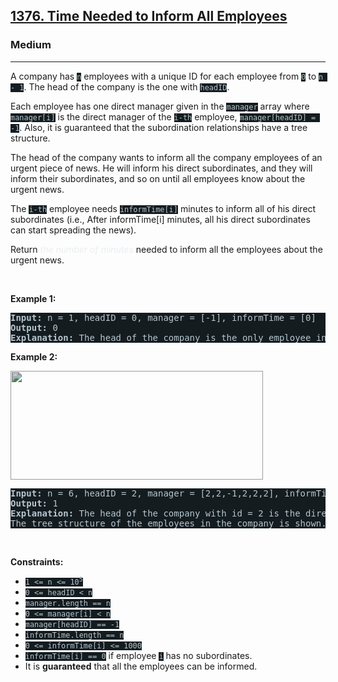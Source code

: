 <h2><a href="https://leetcode.com/problems/time-needed-to-inform-all-employees/">1376. Time Needed to Inform All Employees</a></h2><h3>Medium</h3><hr><div><p>A company has <code style="background-color: rgb(20, 28, 32) !important; color: rgb(183, 198, 205) !important;">n</code> employees with a unique ID for each employee from <code style="background-color: rgb(20, 28, 32) !important; color: rgb(183, 198, 205) !important;">0</code> to <code style="background-color: rgb(20, 28, 32) !important; color: rgb(183, 198, 205) !important;">n - 1</code>. The head of the company is the one with <code style="background-color: rgb(20, 28, 32) !important; color: rgb(183, 198, 205) !important;">headID</code>.</p>

<p>Each employee has one direct manager given in the <code style="background-color: rgb(20, 28, 32) !important; color: rgb(183, 198, 205) !important;">manager</code> array where <code style="background-color: rgb(20, 28, 32) !important; color: rgb(183, 198, 205) !important;">manager[i]</code> is the direct manager of the <code style="background-color: rgb(20, 28, 32) !important; color: rgb(183, 198, 205) !important;">i-th</code> employee, <code style="background-color: rgb(20, 28, 32) !important; color: rgb(183, 198, 205) !important;">manager[headID] = -1</code>. Also, it is guaranteed that the subordination relationships have a tree structure.</p>

<p>The head of the company wants to inform all the company employees of an urgent piece of news. He will inform his direct subordinates, and they will inform their subordinates, and so on until all employees know about the urgent news.</p>

<p>The <code style="background-color: rgb(20, 28, 32) !important; color: rgb(183, 198, 205) !important;">i-th</code> employee needs <code style="background-color: rgb(20, 28, 32) !important; color: rgb(183, 198, 205) !important;">informTime[i]</code> minutes to inform all of his direct subordinates (i.e., After informTime[i] minutes, all his direct subordinates can start spreading the news).</p>

<p>Return <em style="color: rgb(234, 238, 241) !important;">the number of minutes</em> needed to inform all the employees about the urgent news.</p>

<p>&nbsp;</p>
<p><strong class="example">Example 1:</strong></p>

<pre style="background-color: rgb(20, 28, 32) !important; color: rgb(182, 198, 206) !important;"><strong>Input:</strong> n = 1, headID = 0, manager = [-1], informTime = [0]
<strong>Output:</strong> 0
<strong>Explanation:</strong> The head of the company is the only employee in the company.
</pre>

<p><strong class="example">Example 2:</strong></p>
<img alt="" src="https://assets.leetcode.com/uploads/2020/02/27/graph.png" style="width: 404px; height: 174px; filter: saturate(0.9) brightness(0.8); color: rgb(194, 207, 214) !important;">
<pre style="background-color: rgb(20, 28, 32) !important; color: rgb(182, 198, 206) !important;"><strong>Input:</strong> n = 6, headID = 2, manager = [2,2,-1,2,2,2], informTime = [0,0,1,0,0,0]
<strong>Output:</strong> 1
<strong>Explanation:</strong> The head of the company with id = 2 is the direct manager of all the employees in the company and needs 1 minute to inform them all.
The tree structure of the employees in the company is shown.
</pre>

<p>&nbsp;</p>
<p><strong>Constraints:</strong></p>

<ul>
	<li><code style="background-color: rgb(20, 28, 32) !important; color: rgb(183, 198, 205) !important;">1 &lt;= n &lt;= 10<sup>5</sup></code></li>
	<li><code style="background-color: rgb(20, 28, 32) !important; color: rgb(183, 198, 205) !important;">0 &lt;= headID &lt; n</code></li>
	<li><code style="background-color: rgb(20, 28, 32) !important; color: rgb(183, 198, 205) !important;">manager.length == n</code></li>
	<li><code style="background-color: rgb(20, 28, 32) !important; color: rgb(183, 198, 205) !important;">0 &lt;= manager[i] &lt; n</code></li>
	<li><code style="background-color: rgb(20, 28, 32) !important; color: rgb(183, 198, 205) !important;">manager[headID] == -1</code></li>
	<li><code style="background-color: rgb(20, 28, 32) !important; color: rgb(183, 198, 205) !important;">informTime.length == n</code></li>
	<li><code style="background-color: rgb(20, 28, 32) !important; color: rgb(183, 198, 205) !important;">0 &lt;= informTime[i] &lt;= 1000</code></li>
	<li><code style="background-color: rgb(20, 28, 32) !important; color: rgb(183, 198, 205) !important;">informTime[i] == 0</code> if employee <code style="background-color: rgb(20, 28, 32) !important; color: rgb(183, 198, 205) !important;">i</code> has no subordinates.</li>
	<li>It is <strong>guaranteed</strong> that all the employees can be informed.</li>
</ul>
</div>